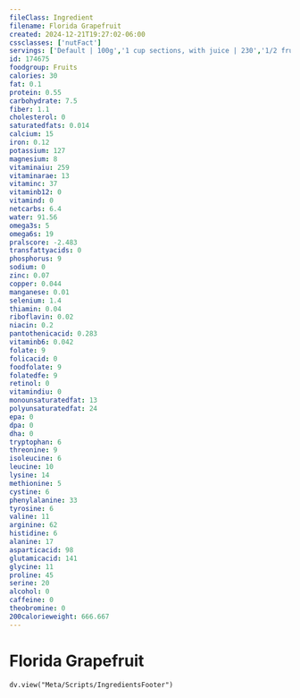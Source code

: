 ```yaml
---
fileClass: Ingredient
filename: Florida Grapefruit
created: 2024-12-21T19:27:02-06:00
cssclasses: ['nutFact']
servings: ['Default | 100g','1 cup sections, with juice | 230','1/2 fruit (3-3/4 inch dia) | 123']
id: 174675
foodgroup: Fruits
calories: 30
fat: 0.1
protein: 0.55
carbohydrate: 7.5
fiber: 1.1
cholesterol: 0
saturatedfats: 0.014
calcium: 15
iron: 0.12
potassium: 127
magnesium: 8
vitaminaiu: 259
vitaminarae: 13
vitaminc: 37
vitaminb12: 0
vitamind: 0
netcarbs: 6.4
water: 91.56
omega3s: 5
omega6s: 19
pralscore: -2.483
transfattyacids: 0
phosphorus: 9
sodium: 0
zinc: 0.07
copper: 0.044
manganese: 0.01
selenium: 1.4
thiamin: 0.04
riboflavin: 0.02
niacin: 0.2
pantothenicacid: 0.283
vitaminb6: 0.042
folate: 9
folicacid: 0
foodfolate: 9
folatedfe: 9
retinol: 0
vitamindiu: 0
monounsaturatedfat: 13
polyunsaturatedfat: 24
epa: 0
dpa: 0
dha: 0
tryptophan: 6
threonine: 9
isoleucine: 6
leucine: 10
lysine: 14
methionine: 5
cystine: 6
phenylalanine: 33
tyrosine: 6
valine: 11
arginine: 62
histidine: 6
alanine: 17
asparticacid: 98
glutamicacid: 141
glycine: 11
proline: 45
serine: 20
alcohol: 0
caffeine: 0
theobromine: 0
200calorieweight: 666.667
---
```


# Florida Grapefruit

```dataviewjs
dv.view("Meta/Scripts/IngredientsFooter")
```